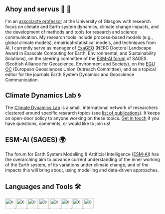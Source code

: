 ## Ahoy and servus 👋 🍺
I'm an [associacte professor](https://www.gla.ac.uk/schools/ges/staff/sebastianmutz/) at the University of Glasgow with research focus on climate and Earth system dynamics, climate change impacts, and the development of methods and tools for research and science communication. My research tools include process-based models (e.g., global climate models), empirical-statistical models, and techniques from AI. I currently serve as manager of [ExaGEO](https://www.exageo.org/) (NERC Doctoral Landscape Award in Exascale Computing for Earth, Environmental, and Sustainability Solutions), on the steering committee of the [ESM-AI forum](https://sages.ac.uk/research/fora/earth-system-modelling-artificial-intelligence-esm-ai/) of SAGES (Scottish Alliance for Geoscience, Environment and Society), on the [EGU OC](https://www.egu.eu/outreach/) (European Geosciences Union Outreach Committee), and as a topical editor for the journals Earth System Dynamics and Geoscience Communication.

## Climate Dynamics Lab 🌀
The [Climate Dynamics Lab](https://mutz.science/) is a small, international network of researchers clustered around specific research topics (see [list of publications](https://mutz.science/res/pub.html)). It keeps an open-door policy to anyone working on these topics. [Get in touch](mailto:sebastian@mutz.science) if you have questions, comments, or would like to join us!

## ESM-AI (SAGES) 🌍
The forum for Earth System Modelling & Artificial Intelligence ([ESM-AI](https://sages.ac.uk/research/fora/earth-system-modelling-artificial-intelligence-esm-ai/)) has the overarching aim to advance current understanding of the inner working of the Earth system, of its variations under climate change, and of the impacts this will bring about, using modelling and data-driven approaches. 

## Languages and Tools 🛠
<p align="left"> 
<a href="https://fortran-lang.org/" target="_blank" rel="noreferrer"> <img src="https://cdn.jsdelivr.net/gh/devicons/devicon@latest/icons/fortran/fortran-original.svg" alt="c" width="32" height="32"/> </a>
<a href="https://fpm.fortran-lang.org/index.html" target="_blank" rel="noreferrer"> <img src="https://fpm.fortran-lang.org/_images/fpm-logo-color.svg" alt="c" width="32" height="32"/> </a>  
<a href="https://www.python.org/" target="_blank" rel="noreferrer"> <img src="https://cdn.jsdelivr.net/gh/devicons/devicon@latest/icons/python/python-original.svg" alt="c" width="32" height="32"/> </a>
<a href="https://www.linux.org/" target="_blank" rel="noreferrer"> <img src="https://cdn.jsdelivr.net/gh/devicons/devicon@latest/icons/linux/linux-original.svg" alt="c" width="32" height="32"/> </a>
<a href="https://kde.org/" target="_blank" rel="noreferrer"> <img src="https://kde.org/stuff/clipart/logo/kde-logo-white-blue-rounded-source.svg" alt="c" width="32" height="32"/> </a>
<a href="https://kate-editor.org" target="_blank" rel="noreferrer"> <img src="https://kate-editor.org/images/kate-source-original.svg" alt="c" width="32" height="32"/> </a>  
<a href="https://www.blender.org/" target="_blank" rel="noreferrer"> <img src="https://cdn.jsdelivr.net/gh/devicons/devicon@latest/icons/blender/blender-original.svg" alt="c" width="32" height="32"/> </a>
<a href="https://inkscape.org/" target="_blank" rel="noreferrer"> <img src="https://cdn.jsdelivr.net/gh/devicons/devicon@latest/icons/inkscape/inkscape-original.svg" alt="c" width="32" height="32"/> </a>
</p>                 

<!--
**sebastian-mutz/sebastian-mutz** is a ✨ _special_ ✨ repository because its `README.md` (this file) appears on your GitHub profile.

Here are some ideas to get you started:

- 🔭 I’m currently working on ...
- 🌱 I’m currently learning ...
- 👯 I’m looking to collaborate on ...
- 🤔 I’m looking for help with ...
- 💬 Ask me about ...
- 📫 How to reach me: ...
- 😄 Pronouns: ...
- ⚡ Fun fact: ...
-->
